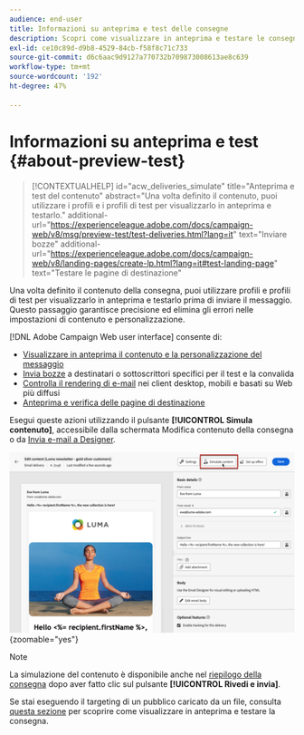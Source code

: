 ```yaml
---
audience: end-user
title: Informazioni su anteprima e test delle consegne
description: Scopri come visualizzare in anteprima e testare le consegne
exl-id: ce10c89d-d9b8-4529-84cb-f58f8c71c733
source-git-commit: d6c6aac9d9127a770732b709873008613ae8c639
workflow-type: tm+mt
source-wordcount: '192'
ht-degree: 47%

---
```


# Informazioni su anteprima e test {#about-preview-test}

>[!CONTEXTUALHELP]
>id="acw_deliveries_simulate"
>title="Anteprima e test del contenuto"
>abstract="Una volta definito il contenuto, puoi utilizzare i profili e i profili di test per visualizzarlo in anteprima e testarlo."
>additional-url="https://experienceleague.adobe.com/docs/campaign-web/v8/msg/preview-test/test-deliveries.html?lang=it" text="Inviare bozze"
>additional-url="https://experienceleague.adobe.com/docs/campaign-web/v8/landing-pages/create-lp.html?lang=it#test-landing-page" text="Testare le pagine di destinazione"

Una volta definito il contenuto della consegna, puoi utilizzare profili e profili di test per visualizzarlo in anteprima e testarlo prima di inviare il messaggio. Questo passaggio garantisce precisione ed elimina gli errori nelle impostazioni di contenuto e personalizzazione.

[!DNL Adobe Campaign Web user interface] consente di:

* [Visualizzare in anteprima il contenuto e la personalizzazione del messaggio](preview-content.md)
* [Invia bozze](test-deliveries.md) a destinatari o sottoscrittori specifici per il test e la convalida
* [Controlla il rendering di e-mail](email-rendering.md) nei client desktop, mobili e basati su Web più diffusi
* [Anteprima e verifica delle pagine di destinazione](../landing-pages/create-lp.md#test-landing-page)

Esegui queste azioni utilizzando il pulsante **[!UICONTROL Simula contenuto]**, accessibile dalla schermata Modifica contenuto della consegna o da [Invia e-mail a Designer](../email/get-started-email-designer.md).

![Pulsante Simula contenuto nella schermata Modifica contenuto della consegna](assets/simulate-button.png){zoomable="yes"}

>[!NOTE]
>
>La simulazione del contenuto è disponibile anche nel [riepilogo della consegna](../monitor/prepare-send.md) dopo aver fatto clic sul pulsante **[!UICONTROL Rivedi e invia]**.
>
>Se stai eseguendo il targeting di un pubblico caricato da un file, consulta [questa sezione](../audience/file-audience.md#preview--test-your-email-test) per scoprire come visualizzare in anteprima e testare la consegna.